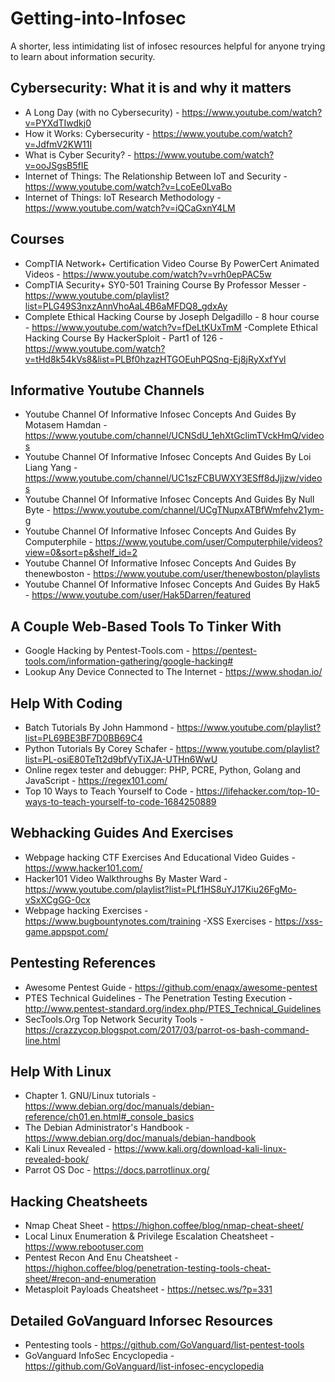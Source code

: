 # Getting-into-Infosec
A shorter, less intimidating list of infosec resources helpful for anyone trying to learn about information security.


Cybersecurity: What it is and why it matters
----------------------------------------------------------------------------------------------------------------------------------------

  - A Long Day (with no Cybersecurity) - https://www.youtube.com/watch?v=PYXdTIwdkj0
  - How it Works: Cybersecurity - https://www.youtube.com/watch?v=JdfmV2KW11I
  - What is Cyber Security? - https://www.youtube.com/watch?v=ooJSgsB5fIE
  - Internet of Things: The Relationship Between IoT and Security - https://www.youtube.com/watch?v=LcoEe0LvaBo
  - Internet of Things: IoT Research Methodology - https://www.youtube.com/watch?v=iQCaGxnY4LM

Courses
----------------------------------------------------------------------------------------------------------------------------------------

  - CompTIA Network+ Certification Video Course By PowerCert Animated Videos - https://www.youtube.com/watch?v=vrh0epPAC5w
  - CompTIA Security+ SY0-501 Training Course By Professor Messer - https://www.youtube.com/playlist?list=PLG49S3nxzAnnVhoAaL4B6aMFDQ8_gdxAy
  - Complete Ethical Hacking Course by Joseph Delgadillo - 8 hour course - https://www.youtube.com/watch?v=fDeLtKUxTmM
  -Complete Ethical Hacking Course By HackerSploit - Part1 of 126 - https://www.youtube.com/watch?v=tHd8k54kVs8&list=PLBf0hzazHTGOEuhPQSnq-Ej8jRyXxfYvl

Informative Youtube Channels
----------------------------------------------------------------------------------------------------------------------------------------

  - Youtube Channel Of Informative Infosec Concepts And Guides By Motasem Hamdan - https://www.youtube.com/channel/UCNSdU_1ehXtGclimTVckHmQ/videos
  - Youtube Channel Of Informative Infosec Concepts And Guides By Loi Liang Yang - https://www.youtube.com/channel/UC1szFCBUWXY3ESff8dJjjzw/videos
  - Youtube Channel Of Informative Infosec Concepts And Guides By Null Byte - https://www.youtube.com/channel/UCgTNupxATBfWmfehv21ym-g
  - Youtube Channel Of Informative Infosec Concepts And Guides By Computerphile - https://www.youtube.com/user/Computerphile/videos?view=0&sort=p&shelf_id=2
  - Youtube Channel Of Informative Infosec Concepts And Guides By thenewboston - https://www.youtube.com/user/thenewboston/playlists
  - Youtube Channel Of Informative Infosec Concepts And Guides By Hak5 - https://www.youtube.com/user/Hak5Darren/featured

A Couple Web-Based Tools To Tinker With
---------------------------------------------------------------------------------------------------------------------------------------

  - Google Hacking by Pentest-Tools.com - https://pentest-tools.com/information-gathering/google-hacking#
  - Lookup Any Device Connected to The Internet - https://www.shodan.io/

Help With Coding
----------------------------------------------------------------------------------------------------------------------------------------

  - Batch Tutorials By John Hammond - https://www.youtube.com/playlist?list=PL69BE3BF7D0BB69C4
  - Python Tutorials By Corey Schafer - https://www.youtube.com/playlist?list=PL-osiE80TeTt2d9bfVyTiXJA-UTHn6WwU
  - Online regex tester and debugger: PHP, PCRE, Python, Golang and JavaScript - https://regex101.com/
  - Top 10 Ways to Teach Yourself to Code - https://lifehacker.com/top-10-ways-to-teach-yourself-to-code-1684250889

Webhacking Guides And Exercises
----------------------------------------------------------------------------------------------------------------------------------------

  - Webpage hacking CTF Exercises And Educational Video Guides - https://www.hacker101.com/
  - Hacker101 Video Walkthroughs By Master Ward - https://www.youtube.com/playlist?list=PLf1HS8uYJ17Kiu26FgMo-vSxXCgGG-0cx
  - Webpage hacking Exercises - https://www.bugbountynotes.com/training
  -XSS Exercises - https://xss-game.appspot.com/
  
Pentesting References
----------------------------------------------------------------------------------------------------------------------------------------

  - Awesome Pentest Guide - https://github.com/enaqx/awesome-pentest
  - PTES Technical Guidelines - The Penetration Testing Execution - http://www.pentest-standard.org/index.php/PTES_Technical_Guidelines
  - SecTools.Org Top Network Security Tools - https://crazzycop.blogspot.com/2017/03/parrot-os-bash-command-line.html

Help With Linux
----------------------------------------------------------------------------------------------------------------------------------------

  - Chapter 1. GNU/Linux tutorials - https://www.debian.org/doc/manuals/debian-reference/ch01.en.html#_console_basics
  - The Debian Administrator's Handbook - https://www.debian.org/doc/manuals/debian-handbook
  - Kali Linux Revealed - https://www.kali.org/download-kali-linux-revealed-book/
  - Parrot OS Doc - https://docs.parrotlinux.org/
  
Hacking Cheatsheets
----------------------------------------------------------------------------------------------------------------------------------------

  - Nmap Cheat Sheet - https://highon.coffee/blog/nmap-cheat-sheet/
  - Local Linux Enumeration & Privilege Escalation Cheatsheet - https://www.rebootuser.com
  - Pentest Recon And Enu Cheatsheet - https://highon.coffee/blog/penetration-testing-tools-cheat-sheet/#recon-and-enumeration
  - Metasploit Payloads Cheatsheet - https://netsec.ws/?p=331
  
  Detailed GoVanguard Inforsec Resources
----------------------------------------------------------------------------------------------------------------------------------------

  - Pentesting tools - https://github.com/GoVanguard/list-pentest-tools
  - GoVanguard InfoSec Encyclopedia - https://github.com/GoVanguard/list-infosec-encyclopedia
